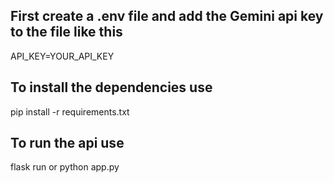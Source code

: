 ## First create a .env file and add the **Gemini** api key to the file like this 
  API_KEY=YOUR_API_KEY

## To install the dependencies use

  pip install -r requirements.txt

## To run the api use 

  flask run 
  or 
  python app.py

